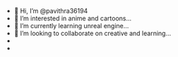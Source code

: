 - 👋 Hi, I’m @pavithra36194
- 👀 I’m interested in anime and cartoons...
- 🌱 I’m currently learning unreal engine...
- 💞️ I’m looking to collaborate on creative and learning...
- 
-

<!---
pavithra36194/pavithra36194 is a ✨ special ✨ repository because its `README.md` (this file) appears on your GitHub profile.
You can click the Preview link to take a look at your changes.
--->
